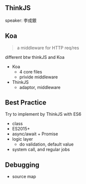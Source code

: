 
ThinkJS
---
speaker: 李成銀

Koa
---
> a middleware for HTTP req/res  

different btw thinkJS and Koa
- Koa
  - 4 core files
  - privide middleware
- ThinkJS
  - adaptor, middleware



Best Practice
---
Try to implement by ThinkJS with ES6
- class
- ES2015+
- async/await + Promise
- logic layer
  - do validation, default value
- system call, and regular jobs

Debugging
---
- source map
